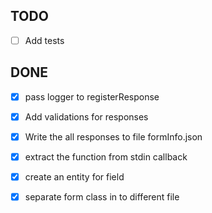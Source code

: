 ## TODO
  
  - [ ] Add tests

## DONE
  - [X] pass logger to registerResponse
  - [X] Add validations for responses
  - [X] Write the all responses to file formInfo.json
  - [X] extract the function from stdin callback
  - [X] create an entity for field
  - [X] separate form class in to different file
  